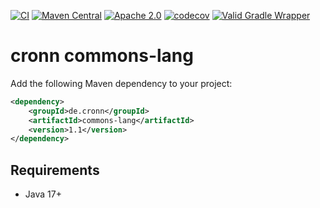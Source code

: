 [![CI](https://github.com/cronn/commons-lang/workflows/CI/badge.svg)](https://github.com/cronn/commons-lang/actions)
[![Maven Central](https://maven-badges.herokuapp.com/maven-central/de.cronn/commons-lang/badge.svg)](http://maven-badges.herokuapp.com/maven-central/de.cronn/commons-lang)
[![Apache 2.0](https://img.shields.io/github/license/cronn/commons-lang.svg)](http://www.apache.org/licenses/LICENSE-2.0)
[![codecov](https://codecov.io/gh/cronn/commons-lang/branch/main/graph/badge.svg?token=KD1WJK5ZFK)](https://codecov.io/gh/cronn/commons-lang)
[![Valid Gradle Wrapper](https://github.com/cronn/commons-lang/workflows/Validate%20Gradle%20Wrapper/badge.svg)](https://github.com/cronn/commons-lang/actions/workflows/gradle-wrapper-validation.yml)

# cronn commons-lang #

Add the following Maven dependency to your project:

```xml
<dependency>
    <groupId>de.cronn</groupId>
    <artifactId>commons-lang</artifactId>
    <version>1.1</version>
</dependency>
```

## Requirements ##

- Java 17+
